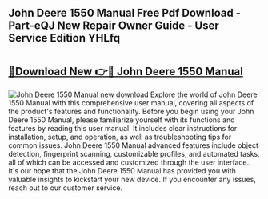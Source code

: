 ## John Deere 1550 Manual Free Pdf Download - Part-eQJ New Repair Owner Guide - User Service Edition YHLfq

# <h2><a href="http://bc90714.oget.top/?id=John+Deere+1550+Manual">🔗Download New 👉🔴 John Deere 1550 Manual</a></h2>

[![John Deere 1550 Manual new download](https://i.imgur.com/5g1atiW.png)](http://bc90714.oget.top/?id=John+Deere+1550+Manual)
Explore the world of John Deere 1550 Manual with this comprehensive user manual, covering all aspects of the product's features and functionality. Before you begin using your John Deere 1550 Manual, please familiarize yourself with its functions and features by reading this user manual. It includes clear instructions for installation, setup, and operation, as well as troubleshooting tips for common issues. John Deere 1550 Manual advanced features include object detection, fingerprint scanning, customizable profiles, and automated tasks, all of which can be accessed and customized through the user interface. It's our hope that the John Deere 1550 Manual has provided you with valuable insights to kickstart your new device. If you encounter any issues, reach out to our customer service.

